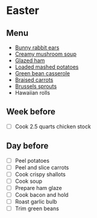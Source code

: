 # Easter

## Menu

- [Bunny rabbit ears](../appetizers/bunny-rabbit-ears.md)
- [Creamy mushroom soup](../soups/creamy-mushroom.md)
- [Glazed ham](../glazed-ham.md)
- [Loaded mashed potatoes](../sides/loaded-mashed-potato-casserole.md)
- [Green bean casserole](../sides/green-bean-casserole.md)
- [Braised carrots](../sides/honey-glazed-carrots.md)
- [Brussels sprouts](../sides/roasted-brussels-sprouts.md)
- Hawaiian rolls

## Week before

- [ ] Cook 2.5 quarts chicken stock

## Day before

- [ ] Peel potatoes
- [ ] Peel and slice carrots
- [ ] Cook crispy shallots
- [ ] Cook soup
- [ ] Prepare ham glaze
- [ ] Cook bacon and hold
- [ ] Roast garlic bulb
- [ ] Trim green beans
